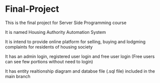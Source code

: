 # Final-Project

This is the final project for Server Side Programming course

It is named Housing Authority Automation System


It is intend to provide online platform for selling, buying and lodgming complaints for residents of housing society


It has an admin login, registered user login and free user login (Free users can see few portions without need to login)


It has entity realtionship diagram and databse file (.sql file) included in the main branch
